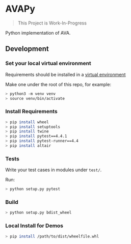 # AVAPy

> This Project is Work-In-Progress

Python implementation of AVA.

## Development

### Set your local virtual environment

Requirements should be installed in a [virtual environment](https://packaging.python.org/guides/installing-using-pip-and-virtual-environments/)

Make one under the root of this repo, for example:

```bash
> python3 -m venv venv
> source venv/bin/activate
```

### Install Requirements

```bash
> pip install wheel
> pip install setuptools
> pip install twine
> pip install pytest==4.4.1
> pip install pytest-runner==4.4
> pip install altair
```

### Tests

Write your test cases in modules under `test/`.

Run:

```bash
> python setup.py pytest
```

### Build

```bash
> python setup.py bdist_wheel
```

### Local Install for Demos

```bash
> pip install /path/to/dist/wheelfile.whl
```
